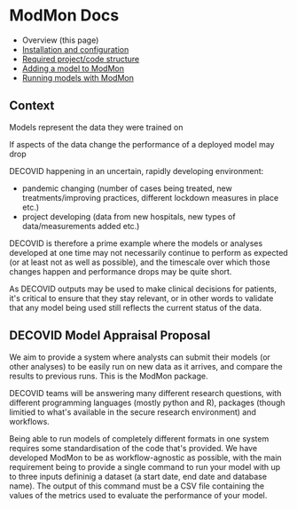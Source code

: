 # ModMon Docs

- Overview (this page)
- [Installation and configuration](installation.md)
- [Required project/code structure](project_structure.md)
- [Adding a model to ModMon](model_submission.md)
- [Running models with ModMon](run_models.md)

## Context

Models represent the data they were trained on

If aspects of the data change the performance of a deployed model may drop

DECOVID happening in an uncertain, rapidly developing environment:
- pandemic changing (number of cases being treated, new treatments/improving practices, different lockdown measures in place etc.)
- project developing (data from new hospitals, new types of data/measurements added etc.)

DECOVID is therefore a prime example where the models or analyses developed at one time may not necessarily continue to perform as expected (or at least not as well as possible), and the timescale over which those changes happen and performance drops may be quite short.

As DECOVID outputs may be used to make clinical decisions for patients, it's critical to ensure that they stay relevant, or in other words to validate that any model being used still reflects the current status of the data.


## DECOVID Model Appraisal Proposal

We aim to provide a system where analysts can submit their models (or other analyses) to be easily run on new data as it arrives, and compare the results to previous runs. This is the ModMon package.

DECOVID teams will be answering many different research questions, with different programming languages (mostly python and R), packages (though limitied to what's available in the secure research environment) and workflows.

Being able to run models of completely different formats in one system requires some standardisation of the code that's provided. We have developed ModMon to be as workflow-agnostic as possible, with the main requirement being to provide a single command to run your model with up to three inputs defininig a dataset (a start date, end date and database name). The output of this command must be a CSV file containing the values of the metrics used to evaluate the performance of your model.

